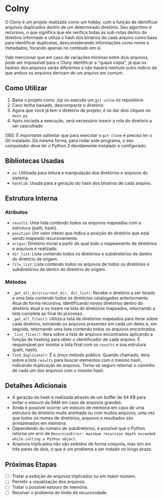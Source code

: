 # Colny

O Clony é um projeto realizado como um hobby, com a função de identificar arquivos duplicados dentro de um determinado diretório. Seu algoritmo é recursivo, o que significa que ele verifica todas as sub-rotas dentro do diretório informado e utiliza o hash dos binários de cada arquivo como base para identificar duplicatas, desconsiderando informações como nome e metadados, focando apenas no conteúdo em si.

Vale mencionar que em caso de variações mínimas entre dois arquivos, pode ser impossível para o Clony identificar a "quase cópia", já que os hashes dos arquivos serão diferentes e não haverá nenhum outro indício de que ambos os arquivos derivam de um arquivo em comum.

## Como Utilizar
1. Baixe o projeto como .zip ou execute um `git colne` no repositório
2. Caso tenha baixado, descompacte o diretório
3. Agora que você já tem o diretório de projeto, é só dar dois cliques no `main.py`
4. Após iniciada a execução, será necessário inserir a rota do diretório a ser vasculhado

OBS: É importante salientar que para executar o `git clone` é preciso ter o Git instalado. Da mesma forma, para rodar este programa, o seu computador deve ter o Python 3 devidamente instalado e configurado.

## Bibliotecas Usadas
- `os`: Utilizada para leitura e manipulação dos diretórios e arquivos do sistema.
- `hashlib`: Usada para a geração do hash dos binários de cada arquivo.

## Estrutura Interna

### Atributos
- `results`: Uma lista contendo todos os arquivos mapeados com a estrutura {path, hash}.
- `position`: Um valor inteiro que indica a posição do diretório que está sendo mapeado recursivamente.
- `origin`: Diretório inicial a partir do qual todo o mapeamento de diretórios e arquivos é realizado.
- `dir_list`: Lista contendo todos os diretórios e subdiretórios de dentro do diretório de origem.
- `file_list`: Lista contendo todos os arquivos de todos os diretórios e subdiretórios de dentro do diretório de origem.

### Métodos
- `_get_all_dirs(current_dir, dir_list)`: Recebe o diretório a ser listado e uma lista contendo todos os diretórios catalogados anteriormente. Atua de forma recursiva, identificando novos diretórios dentro do diretório atual e os insere na lista de diretórios mapeados, retornando a lista completa ao final do processo.
- `_get_all_files()`: Utiliza a lista de diretórios mapeados para iterar sobre cada diretório, extraindo os arquivos presentes em cada um deles e, em seguida, retornando uma lista contendo todos os arquivos encontrados.
- `_list_files()`: Itera sobre a lista de arquivos encontrados aplicando a função de hashing para obter o identificador de cada arquivo. É responsável por montar a lista final com os `results` e sua estrutura {path, hash}.
- `find_duplicate()`: É o único método público. Quando chamado, itera sobre a lista `results` para buscar elementos com o mesmo hash, indicando duplicação de arquivos. Torna-se seguro retornar o caminho de cada um dos arquivos com o mesmo hash.

## Detalhes Adicionais
- A geração do hash é realizada através de um buffer de 64 KB para evitar o estouro da RAM em caso de arquivos grandes.
- Ainda é possível ocorrer um estouro de memória em caso de uma estrutura de diretório muito aninhada ou com muitos arquivos, uma vez que todos os nomes de diretórios, arquivos e resultados são armazenados em memória.
- Dependendo do número de subdiretórios, é possível que o Python retorne um erro de `RecursionError: maximum recursion depth exceeded while calling a Python object`.
- Arquivos triplicados não são exibidos de forma conjunta, mas sim em três pares de dois, o que é um problema a ser tratado no longo prazo.

## Próximas Etapas
- [ ] Tratar a exibição de arquivos triplicados ou em maior número.
- [ ] Permitir a visualização dos arquivos.
- [ ] Tratar o possível estouro de memória.
- [ ] Resolver o problema do limite de recursividade.

